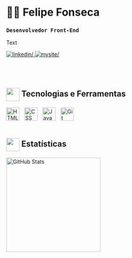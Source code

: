 # 👨‍💻 Felipe Fonseca

### **`Desenvolvedor Front-End`**

Text

<div align="left">
    <a href="https://www.linkedin.com/in/felipebalaminut/" target="_blank">
        <img src="https://img.shields.io/badge/linkedin-%231E77B5.svg?&style=for-the-badge&logo=linkedin&logoColor=white" alt=linkedin/>
    </a>
    <a href="#" target="_blank">
        <img src="https://img.shields.io/badge/meu site-CD4847.svg?&style=for-the-badge&logo=gnometerminal&logoColor=white" alt=mysite/>
    </a>   
</div> 


<br/>
<br/>
<br/>


## <img align="center" src="https://media2.giphy.com/media/QssGEmpkyEOhBCb7e1/giphy.gif?cid=ecf05e47a0n3gi1bfqntqmob8g9aid1oyj2wr3ds3mg700bl&rid=giphy.gif" width ="35"/> Tecnologias e Ferramentas

<img 
    align="left" 
    alt="HTML"
    title="HTML" 
    width="35px" 
    style="padding-right: 10px;" 
    src="https://cdn.jsdelivr.net/gh/devicons/devicon@latest/icons/html5/html5-original.svg" 
/>
<img 
    align="left" 
    alt="CSS" 
    title="CSS"
    width="35px" 
    style="padding-right: 10px;" 
    src="https://cdn.jsdelivr.net/gh/devicons/devicon@latest/icons/css3/css3-original.svg" 
/>
<img 
    align="left" 
    alt="JavaScript" 
    title="JavaScript"
    width="35px" 
    style="padding-right: 10px;" 
    src="https://cdn.jsdelivr.net/gh/devicons/devicon@latest/icons/javascript/javascript-original.svg" 
/>
<img 
    align="left" 
    alt="Git" 
    title="Git"
    width="35px" 
    style="padding-right: 10px;" 
    src="https://cdn.jsdelivr.net/gh/devicons/devicon@latest/icons/git/git-original.svg" 
/>
</div> 

<br/>
<br/>
<br/>

## <img align="center" src="https://media3.giphy.com/media/v1.Y2lkPTc5MGI3NjExenlhemVlM2xoaGY4YWo5d3R1ZHFhZWVlNWttZGRhbGY3ZmE5NTVndyZlcD12MV9pbnRlcm5hbF9naWZfYnlfaWQmY3Q9cw/KOtPenOBRaOnzpROfi/giphy.gif" width ="35"/> Estatísticas
<!--
<img 
    align="left" 
    alt="GitHub Stats" 
    height="200" 
    style="padding-right: 10px;" 
    src="https://github-readme-stats.vercel.app/api?username=felipebalaminut&show_icons=true&theme=dark&include_all_commits=true&locale=pt-br" 
  />
  -->

<img 
      align="left" 
      alt="GitHub Stats" 
      height="250" 
      src="https://github-readme-stats.vercel.app/api/top-langs/?username=felipebalaminut&theme=dark&layout=compact&custom_title=Tecnologias&langs_count=9" 
  />

